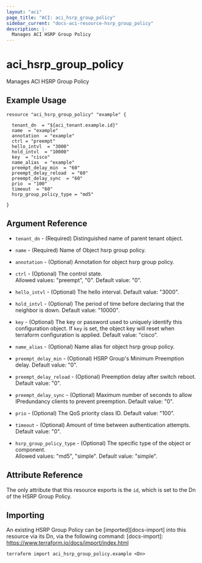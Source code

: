 ```yaml
---
layout: "aci"
page_title: "ACI: aci_hsrp_group_policy"
sidebar_current: "docs-aci-resource-hsrp_group_policy"
description: |-
  Manages ACI HSRP Group Policy
---
```


# aci_hsrp_group_policy

Manages ACI HSRP Group Policy

## Example Usage

```hcl
resource "aci_hsrp_group_policy" "example" {

  tenant_dn  = "${aci_tenant.example.id}"
  name  = "example"
  annotation  = "example"
  ctrl = "preempt"
  hello_intvl  = "3000"
  hold_intvl  = "10000"
  key  = "cisco"
  name_alias  = "example"
  preempt_delay_min  = "60"
  preempt_delay_reload  = "60"
  preempt_delay_sync  = "60"
  prio  = "100"
  timeout  = "60"
  hsrp_group_policy_type = "md5"

}
```

## Argument Reference

- `tenant_dn` - (Required) Distinguished name of parent tenant object.
- `name` - (Required) Name of Object hsrp group policy.
- `annotation` - (Optional) Annotation for object hsrp group policy.
- `ctrl` - (Optional) The control state.  
  Allowed values: "preempt", "0". Default value: "0".
- `hello_intvl` - (Optional) The hello interval. Default value: "3000".

- `hold_intvl` - (Optional) The period of time before declaring that the neighbor is down. Default value: "10000".

- `key` - (Optional) The key or password used to uniquely identify this configuration object. If `key` is set, the object key will reset when terraform configuration is applied. Default value: "cisco".

- `name_alias` - (Optional) Name alias for object hsrp group policy.

- `preempt_delay_min` - (Optional) HSRP Group's Minimum Preemption delay. Default value: "0".

- `preempt_delay_reload` - (Optional) Preemption delay after switch reboot. Default value: "0".

- `preempt_delay_sync` - (Optional) Maximum number of seconds to allow IPredundancy clients to prevent preemption. Default value: "0".

- `prio` - (Optional) The QoS priority class ID. Default value: "100".

- `timeout` - (Optional) Amount of time between authentication attempts. Default value: "0".

- `hsrp_group_policy_type` - (Optional) The specific type of the object or component.  
  Allowed values: "md5", "simple". Default value: "simple".

## Attribute Reference

The only attribute that this resource exports is the `id`, which is set to the
Dn of the HSRP Group Policy.

## Importing

An existing HSRP Group Policy can be [imported][docs-import] into this resource via its Dn, via the following command:
[docs-import]: https://www.terraform.io/docs/import/index.html

```
terraform import aci_hsrp_group_policy.example <Dn>
```
